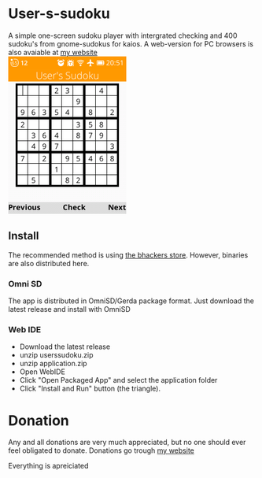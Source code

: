 # User-s-sudoku
A simple one-screen sudoku player with intergrated checking and 400 sudoku's from gnome-sudokus for kaios. A web-version for PC browsers is also avaiable at [my website](https://wester.digital/sudoku.html)  
![screenshot](screenshot.png)

## Install
The recommended method is using [the bhackers store](https://store.bananahackers.net/). However, binaries are also distributed here.

### Omni SD
The app is distributed in OmniSD/Gerda package format. Just download the latest release and install with OmniSD

### Web IDE
- Download the latest release
- unzip userssudoku.zip
- unzip application.zip
- Open WebIDE
- Click "Open Packaged App" and select the application folder
- Click "Install and Run" button (the triangle).

# Donation
Any and all donations are very much appreciated, but no one should ever feel obligated to donate.
Donations go trough [my website](https://wester.digital/ssg/donations.html)

Everything is apreiciated
